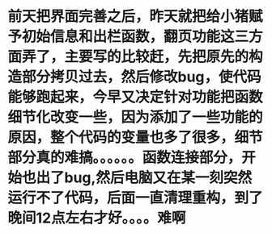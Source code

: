 # 前天把界面完善之后，昨天就把给小猪赋予初始信息和出栏函数，翻页功能这三方面弄了，主要写的比较赶，先把原先的构造部分拷贝过去，然后修改bug，使代码能够跑起来，今早又决定针对功能把函数细节化改变一些，因为添加了一些功能的原因，整个代码的变量也多了很多，细节部分真的难搞。。。。。。函数连接部分，开始也出了bug,然后电脑又在某一刻突然运行不了代码，后面一直清理重构，到了晚间12点左右才好。。。。难啊
